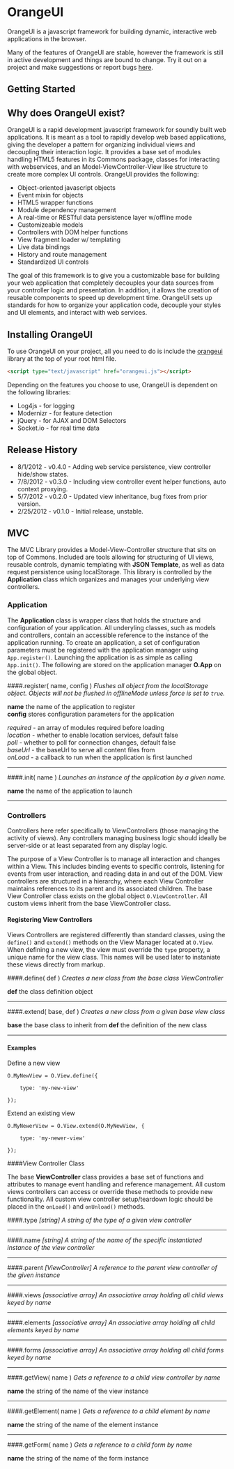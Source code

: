 # OrangeUI

OrangeUI is a javascript framework for building dynamic, interactive web applications in the browser.

Many of the features of OrangeUI are stable, however the framework is still in active development and things are bound to change. Try it out on a project and make suggestions or report bugs [here].

## Getting Started

## Why does OrangeUI exist?

OrangeUI is a rapid development javascript framework for soundly built web applications. It is meant as a tool to rapidly develop web based applications, giving the developer a pattern for organizing individual views and decoupling their interaction logic. It provides a base set of modules handling HTML5 features in its Commons package, classes for interacting with webservices, and an Model-ViewController-View like structure to create more complex UI controls. OrangeUI provides the following:

- Object-oriented javascript objects
- Event mixin for objects
- HTML5 wrapper functions
- Module dependency management
- A real-time or RESTful data persistence layer w/offline mode
- Customizeable models
- Controllers with DOM helper functions
- View fragment loader w/ templating
- Live data bindings
- History and route management
- Standardized UI controls

The goal of this framework is to give you a customizable base for building your web application that completely decouples your data sources from your controller logic and presentation. In addition, it allows the creation of reusable components to speed up development time. OrangeUI sets up standards for how to organize your application code, decouple your styles and UI elements, and interact with web services.

## Installing OrangeUI

To use OrangeUI on your project, all you need to do is include the [orangeui] library at the top of your root html file.

```html
<script type="text/javascript" href="orangeui.js"></script>
```

Depending on the features you choose to use, OrangeUI is dependent on the following libraries:

* Log4js - for logging
* Modernizr - for feature detection
* jQuery - for AJAX and DOM Selectors
* Socket.io - for real time data

## Release History

* 8/1/2012 - v0.4.0 - Adding web service persistence, view controller hide/show states.
* 7/8/2012 - v0.3.0 - Including view controller event helper functions, auto context proxying.
* 5/7/2012 - v0.2.0 - Updated view inheritance, bug fixes from prior version.
* 2/25/2012 - v0.1.0 - Initial release, unstable.

## MVC

The MVC Library provides a Model-View-Controller structure that sits on top of Commons. Included are tools allowing for structuring of UI views, reusable controls, dynamic templating with **JSON Template**, as well as data request persistence using localStorage. This library is controlled by the **Application** class which organizes and manages your underlying view controllers.

### Application

The **Application** class is wrapper class that holds the structure and configuration of your application. All underyling classes, such as models and controllers, contain an accessible reference to the instance of the application running. To create an application, a set of configuration parameters must be registered with the application manager using `App.register()`. Launching the application is as simple as calling `App.init()`. The following are stored on the application manager **O.App** on the global object.

####.register( name, config )
*Flushes all object from the localStorage object. Objects will not be flushed in offlineMode unless force is set to `true`.*

**name**  the name of the application to register  
**config**  stores configuration parameters for the application  

*required* - an array of modules required before loading  
*location* - whether to enable location services, default false  
*poll* - whether to poll for connection changes, default false  
*baseUrl* - the baseUrl to serve all content files from  
*onLoad* - a callback to run when the application is first launched  

---------------------------

####.init( name )
*Launches an instance of the application by a given name.*

**name**  the name of the application to launch

---------------------------  

### Controllers

Controllers here refer specifically to ViewControllers (those managing the activity of views). Any controllers managing business logic should ideally be server-side or at least separated from any display logic. 

The purpose of a View Controller is to manage all interaction and changes within a View. This includes binding events to specific controls, listening for events from user interaction, and reading data in and out of the DOM. View controllers are structured in a hierarchy, where each View Controller maintains references to its parent and its associated children. The base View Controller class exists on the global object `O.ViewController`. All custom views inherit from the base ViewController class. 

#### Registering View Controllers

Views Controllers are registered differently than standard classes, using the `define()` and `extend()` methods on the View Manager located at `O.View`. When defining a new view, the view must override the `type` property, a unique name for the view class. This names will be used later to instaniate these views directly from markup.

####.define( def )
*Creates a new class from the base class ViewController*

**def**  the class definition object

---------------------------  

####.extend( base, def )
*Creates a new class from a given base view class*

**base**  the base class to inherit from
**def**  the definition of the new class

---------------------------  

#### Examples

Define a new view

	O.MyNewView = O.View.define({
	
		type: 'my-new-view'
	
	});
	
Extend an existing view
	
	O.MyNewerView = O.View.extend(O.MyNewView, {
	
		type: 'my-newer-view'
	
	});

####View Controller Class
			
The base **ViewController** class provides a base set of functions and attributes to manage event handling and reference management. All custom views controllers can access or override these methods to provide new functionality. All custom view controller setup/teardown logic should be placed in the `onLoad()` and `onUnload()` methods.

####.type *[string]*
*A string of the type of a given view controller*

---------------------------  

####.name *[string]*
*A string of the name of the specific instantiated instance of the view controller*

---------------------------  

####.parent *[ViewController]*
*A reference to the parent view controller of the given instance*

---------------------------  

####.views *[associative array]*
*An associative array holding all child views keyed by name*

---------------------------  

####.elements *[associative array]*
*An associative array holding all child elements keyed by name*

---------------------------  

####.forms *[associative array]*
*An associative array holding all child forms keyed by name*

---------------------------  

####.getView( name )
*Gets a reference to a child view controller by name*

**name**  the string of the name of the view instance

---------------------------  

####.getElement( name )
*Gets a reference to a child element by name*

**name**  the string of the name of the element instance

---------------------------  

####.getForm( name )
*Gets a reference to a child form by name*

**name**  the string of the name of the form instance




[here]: https://github.com/brew20k/orangeui/issues?labels=&sort=created&state=open
[orangeui]: https://github.com/brew20k/orangeui/tree/master/build
